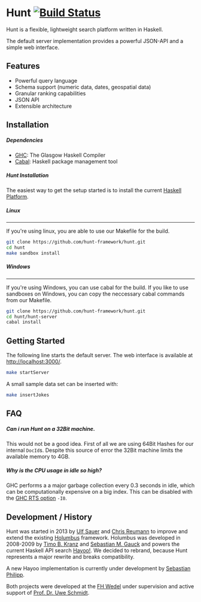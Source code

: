 Hunt [![Build Status](https://travis-ci.org/hunt-framework/hunt.svg)](https://travis-ci.org/hunt-framework/hunt)
====================

Hunt is a flexible, lightweight search platform written in Haskell.

The default server implementation provides a powerful JSON-API and a simple web interface.

Features
----

- Powerful query language
- Schema support (numeric data, dates, geospatial data)
- Granular ranking capabilities
- JSON API
- Extensible architecture


Installation
----

##### Dependencies

  - [GHC](https://www.haskell.org/ghc/): The Glasgow Haskell Compiler
  - [Cabal](http://www.haskell.org/cabal/): Haskell package management tool

<!--- - Compression
  - [zlib][zlib] compression library
  - [bzip2][bzip] compression library
  - [Snappy][snappy] compression library
deb: `apt-get install ghc cabal-install zlib1g-dev libbz2-dev libsnappy-dev`
-->

##### Hunt Installation

The easiest way to get the setup started is to install the current [Haskell Platform](https://www.haskell.org/platform/). 

##### Linux
----

If you're using linux, you are able to use our Makefile for the build.

```bash
git clone https://github.com/hunt-framework/hunt.git
cd hunt
make sandbox install
```

##### Windows
----

If you're using Windows, you can use cabal for the build. If you like to use sandboxes on Windows, you can copy the neccessary cabal commands from our Makefile. 

```bash
git clone https://github.com/hunt-framework/hunt.git
cd hunt/hunt-server
cabal install
```

Getting Started
----

The following line starts the default server.
The web interface is available at [http://localhost:3000/](http://localhost:3000/).

```bash
make startServer
```

A small sample data set can be inserted with:

```bash
make insertJokes
```


FAQ
----
<!---
##### The installation fails with "Missing dependency on a foreign library: * Missing (or bad) header file: zlib.h * Missing C library: z".
zlib1g-dev
The [zlib][zlib] compression library is missing. Install from source or use the distribution
packages (deb: `zlib1g-dev`).

##### The installation fails with "Missing dependency on a foreign library: * Missing (or bad) header file: bzlib.h * Missing C library: bz2".
The [bzip2][bzip] compression library is missing. Install from source or use the distribution
packages (deb: `libbz2-dev`).

##### The installation fails with "...Snappy failure message...".
The [Snappy][snappy] compression library is missing. Install from source or use the distribution
packages (deb: `libsnappy-dev`).
-->

##### Can i run Hunt on a 32Bit machine.
This would not be a good idea. First of all we are using 64Bit Hashes for our internal `DocId`s. Despite this source of error the 32Bit machine limits the available memory to 4GB. 

##### Why is the CPU usage in idle so high?
GHC performs a a major garbage collection every 0.3 seconds in idle, which can be computationally
expensive on a big index. This can be disabled with the [GHC RTS option][ghc-rts] `-I0`.


Development / History
----

Hunt was started in 2013 by [Ulf Sauer][ulf] and [Chris Reumann][chris] to improve and extend the
existing [Holumbus][holumbus] framework.
Holumbus was developed in 2008-2009 by [Timo B. Kranz][timo] and [Sebastian M. Gauck][sebastian] and
powers the current Haskell API search [Hayoo!][hayoo].
We decided to rebrand, because Hunt represents a major rewrite and breaks compatibility.

A new Hayoo implementation is currently under development by [Sebastian Philipp][seb].

Both projects were developed at the [FH Wedel][fhwedel] under supervision and active support of
[Prof. Dr. Uwe Schmidt][uwe].



[hunt-tutorial]: https://github.com/hunt-framework/hunt/tba "Hunt Tutorial"
[hunt-wiki]:     https://github.com/hunt-framework/hunt/tba "Hunt Wiki"

[fhwedel]:       http://www.fh-wedel.de/                    "FH-Wedel: University of Apllied Sciences"
[holumbus]:      https://github.com/fortytools/holumbus     "Holumbus Framework"
[hayoo]:         http://holumbus.fh-wedel.de/hayoo          "Hayoo"

[seb]:           https://github.com/sebastian-philipp       "GitHub: Sebastian Philipp"
[chris]:         https://github.com/chrisreu                "GitHub: Chris Reumann"
[ulf]:           https://github.com/ulfs                    "GitHub: Ulf Sauer"
[timo]:          https://twitter.com/tbk303                 "Twitter: Timo B. Kranz"
[sebastian]:     https://twitter.com/sgauck                 "Twitter: Sebastian M. Gauck"
[uwe]:           http://www.fh-wedel.de/~si/                "FH-Wedel: Prof. Dr. Uwe Schmidt"

[ghc-rts]:       https://www.haskell.org/ghc/docs/latest/html/users_guide/runtime-control.html "GHC RTS options"

[zlib]:          http://www.zlib.net/                       "zlib"
[bzip]:          http://bzip.org/                           "bzip2"
[snappy]:        https://code.google.com/p/snappy/          "Snappy"

